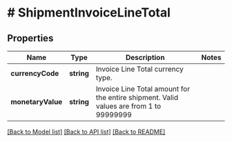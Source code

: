 # # ShipmentInvoiceLineTotal

## Properties

Name | Type | Description | Notes
------------ | ------------- | ------------- | -------------
**currencyCode** | **string** | Invoice Line Total currency type. |
**monetaryValue** | **string** | Invoice Line Total amount for the entire shipment.  Valid values are from 1 to 99999999 |

[[Back to Model list]](../../README.md#models) [[Back to API list]](../../README.md#endpoints) [[Back to README]](../../README.md)
